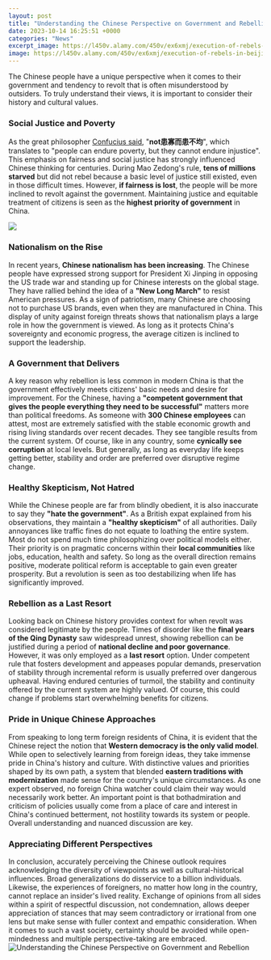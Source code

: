 ```yaml
---
layout: post
title: "Understanding the Chinese Perspective on Government and Rebellion"
date: 2023-10-14 16:25:51 +0000
categories: "News"
excerpt_image: https://l450v.alamy.com/450v/ex6xmj/execution-of-rebels-in-beijing-china-following-the-boxer-rebellion-ex6xmj.jpg
image: https://l450v.alamy.com/450v/ex6xmj/execution-of-rebels-in-beijing-china-following-the-boxer-rebellion-ex6xmj.jpg
---
```


The Chinese people have a unique perspective when it comes to their government and tendency to revolt that is often misunderstood by outsiders. To truly understand their views, it is important to consider their history and cultural values.
### Social Justice and Poverty
As the great philosopher [Confucius said](https://travelokla.github.io/2024-01-06-l-histoire-de-la-norv-xe8ge-du-pays-des-vikings-xe0-une-nation-prosp-xe8re/), "**not患寡而患不均**", which translates to "people can endure poverty, but they cannot endure injustice". This emphasis on fairness and social justice has strongly influenced Chinese thinking for centuries. During Mao Zedong's rule, **tens of millions starved** but did not rebel because a basic level of justice still existed, even in those difficult times. However, **if fairness is lost**, the people will be more inclined to revolt against the government. Maintaining justice and equitable treatment of citizens is seen as the **highest priority of government** in China.

![](http://ancientchinalife.com/images/Ancient-Chinese-government-2.jpg)
### Nationalism on the Rise 
In recent years, **Chinese nationalism has been increasing**. The Chinese people have expressed strong support for President Xi Jinping in opposing the US trade war and standing up for Chinese interests on the global stage. They have rallied behind the idea of a **"New Long March"** to resist American pressures. As a sign of patriotism, many Chinese are choosing not to purchase US brands, even when they are manufactured in China. This display of unity against foreign threats shows that nationalism plays a large role in how the government is viewed. As long as it protects China's sovereignty and economic progress, the average citizen is inclined to support the leadership.
### A Government that Delivers 
A key reason why rebellion is less common in modern China is that the government effectively meets citizens' basic needs and desire for improvement. For the Chinese, having a **"competent government that gives the people everything they need to be successful"** matters more than political freedoms. As someone with **300 Chinese employees** can attest, most are extremely satisfied with the stable economic growth and rising living standards over recent decades. They see tangible results from the current system. Of course, like in any country, some **cynically see corruption** at local levels. But generally, as long as everyday life keeps getting better, stability and order are preferred over disruptive regime change.  
### Healthy Skepticism, Not Hatred
While the Chinese people are far from blindly obedient, it is also inaccurate to say they **"hate the government"**. As a British expat explained from his observations, they maintain a **"healthy skepticism"** of all authorities. Daily annoyances like traffic fines do not equate to loathing the entire system. Most do not spend much time philosophizing over political models either. Their priority is on pragmatic concerns within their **local communities** like jobs, education, health and safety. So long as the overall direction remains positive, moderate political reform is acceptable to gain even greater prosperity. But a revolution is seen as too destabilizing when life has significantly improved.
### Rebellion as a Last Resort
Looking back on Chinese history provides context for when revolt was considered legitimate by the people. Times of disorder like the **final years of the Qing Dynasty** saw widespread unrest, showing rebellion can be justified during a period of **national decline and poor governance**. However, it was only employed as a **last resort** option. Under competent rule that fosters development and appeases popular demands, preservation of stability through incremental reform is usually preferred over dangerous upheaval. Having endured centuries of turmoil, the stability and continuity offered by the current system are highly valued. Of course, this could change if problems start overwhelming benefits for citizens.
### Pride in Unique Chinese Approaches 
From speaking to long term foreign residents of China, it is evident that the Chinese reject the notion that **Western democracy is the only valid model**. While open to selectively learning from foreign ideas, they take immense pride in China's history and culture. With distinctive values and priorities shaped by its own path, a system that blended **eastern traditions with modernization** made sense for the country's unique circumstances. As one expert observed, no foreign China watcher could claim their way would necessarily work better. An important point is that bothadmiration and criticism of policies usually come from a place of care and interest in China's continued betterment, not hostility towards its system or people. Overall understanding and nuanced discussion are key.
### Appreciating Different Perspectives
In conclusion, accurately perceiving the Chinese outlook requires acknowledging the diversity of viewpoints as well as cultural-historical influences. Broad generalizations do disservice to a billion individuals. Likewise, the experiences of foreigners, no matter how long in the country, cannot replace an insider's lived reality. Exchange of opinions from all sides within a spirit of respectful discussion, not condemnation, allows deeper appreciation of stances that may seem contradictory or irrational from one lens but make sense with fuller context and empathic consideration. When it comes to such a vast society, certainty should be avoided while open-mindedness and multiple perspective-taking are embraced.
![Understanding the Chinese Perspective on Government and Rebellion](https://l450v.alamy.com/450v/ex6xmj/execution-of-rebels-in-beijing-china-following-the-boxer-rebellion-ex6xmj.jpg)
